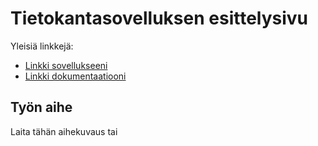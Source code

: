 # Tietokantasovelluksen esittelysivu

Yleisiä linkkejä:

* [Linkki sovellukseeni](http://iilumme.users.cs.helsinki.fi/tsoha/)
* [Linkki dokumentaatiooni](https://github.com/iilumme/Tsoha-Bootstrap/blob/master/doc/dokumentaatio.pdf)

## Työn aihe

Laita tähän aihekuvaus tai
